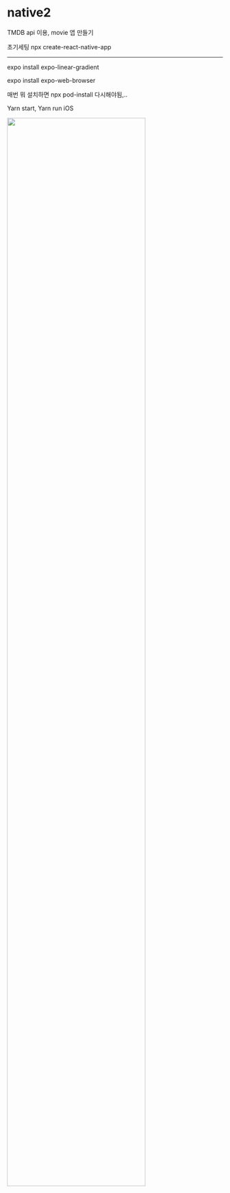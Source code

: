 # native2

TMDB api 이용, movie 앱 만들기

초기세팅 npx create-react-native-app

---

expo install expo-linear-gradient

expo install expo-web-browser

매번 뭐 설치하면 npx pod-install 다시해야됨,..

Yarn start,
Yarn run iOS

<img width="80%" src="https://user-images.githubusercontent.com/75261551/149363607-e040a199-4506-47fc-a9f3-301cc7784a94.gif" />
